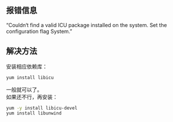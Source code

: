 ## 报错信息
“Couldn‘t find a valid ICU package installed on the system. Set the configuration flag System.”

## 解决方法
安装相应依赖库：
```bash
yum install libicu
```

一般就可以了。  
如果还不行，再安装：

```bash
yum -y install libicu-devel
yum install libunwind
```
